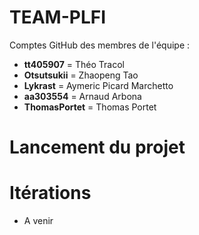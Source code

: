 
# TEAM-PLFI

Comptes GitHub des membres de l'équipe :

* **tt405907** = Théo Tracol
* **Otsutsukii** = Zhaopeng Tao
* **Lykrast** = Aymeric Picard Marchetto
* **aa303554** = Arnaud Arbona
* **ThomasPortet** = Thomas Portet


# Lancement du projet

# Itérations

* A venir
